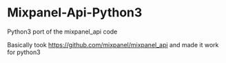 # Mixpanel-Api-Python3
Python3 port of the mixpanel_api code

Basically took https://github.com/mixpanel/mixpanel_api and made it work for python3
